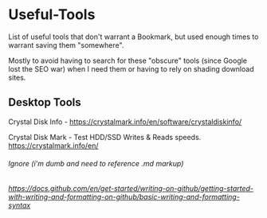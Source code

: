 # Useful-Tools
List of useful tools that don't warrant a Bookmark, but used enough times to warrant saving them "somewhere".  

Mostly to avoid having to search for these "obscure" tools (since Google lost the SEO war) when I need them or having to rely on shading download sites.


## Desktop Tools
Crystal Disk Info - https://crystalmark.info/en/software/crystaldiskinfo/

Crystal Disk Mark - Test HDD/SSD Writes & Reads speeds. https://crystalmark.info/en/

###### Ignore (i'm dumb and need to reference .md markup)
###### https://docs.github.com/en/get-started/writing-on-github/getting-started-with-writing-and-formatting-on-github/basic-writing-and-formatting-syntax
